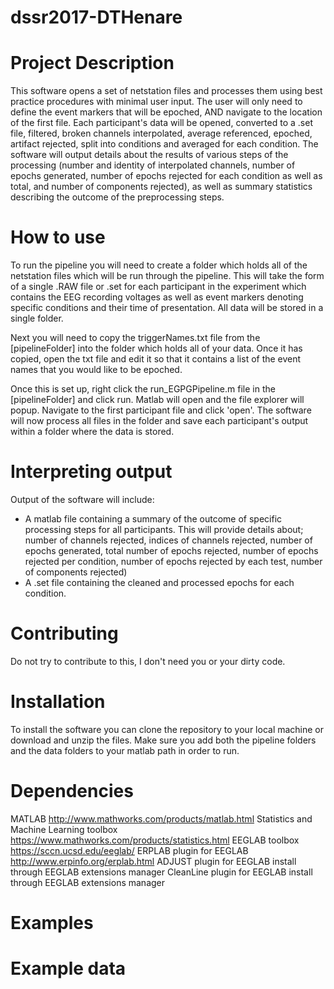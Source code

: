 # dssr2017-DTHenare

# Project Description

This software opens a set of netstation files and processes them using best practice procedures with minimal user input. The user will only need to define the event markers that will be epoched, AND navigate to the location of the first file. Each participant's data will be opened, converted to a .set file, filtered, broken channels interpolated, average referenced, epoched, artifact rejected, split into conditions and averaged for each condition. The software will output details about the results of various steps of the processing (number and identity of interpolated channels, number of epochs generated, number of epochs rejected for each condition as well as total, and number of components rejected), as well as summary statistics describing the outcome of the preprocessing steps.

# How to use

To run the pipeline you will need to create a folder which holds all of the netstation files which will be run through the pipeline. This will take the form of a single .RAW file or .set for each participant in the experiment which contains the EEG recording voltages as well as event markers denoting specific conditions and their time of presentation. All data will be stored in a single folder.

Next you will need to copy the triggerNames.txt file from the [pipelineFolder] into the folder which holds all of your data. Once it has copied, open the txt file and edit it so that it contains a list of the event names that you would like to be epoched.

Once this is set up, right click the run_EGPGPipeline.m file in the [pipelineFolder] and click run. Matlab will open and the file explorer will popup. Navigate to the first participant file and click 'open'. The software will now process all files in the folder and save each participant's output within a folder where the data is stored.

# Interpreting output

Output of the software will include:
- A matlab file containing a summary of the outcome of specific processing steps for all participants. This will provide details about; number of channels rejected, indices of channels rejected, number of epochs generated, total number of epochs rejected, number of epochs rejected per condition, number of epochs rejected by each test, number of components rejected)
- A .set file containing the cleaned and processed epochs for each condition.

# Contributing

Do not try to contribute to this, I don't need you or your dirty code.

# Installation

To install the software you can clone the repository to your local machine or download and unzip the files. Make sure you add both the pipeline folders and the data folders to your matlab path in order to run.

# Dependencies

MATLAB                                    http://www.mathworks.com/products/matlab.html
Statistics and Machine Learning toolbox   https://www.mathworks.com/products/statistics.html
EEGLAB toolbox                            https://sccn.ucsd.edu/eeglab/
ERPLAB plugin for EEGLAB                  http://www.erpinfo.org/erplab.html
ADJUST plugin for EEGLAB                  install through EEGLAB extensions manager
CleanLine plugin for EEGLAB               install through EEGLAB extensions manager

# Examples



# Example data
